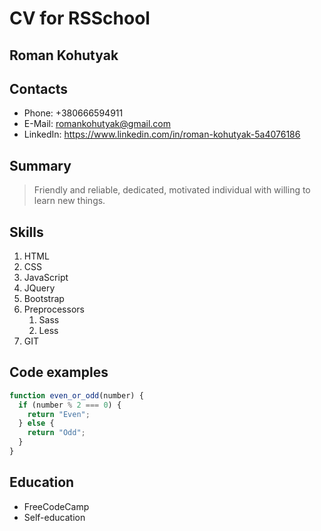 # CV for RSSchool

## Roman Kohutyak

## Contacts

- Phone: +380666594911
- E-Mail: romankohutyak@gmail.com
- LinkedIn: https://www.linkedin.com/in/roman-kohutyak-5a4076186

## Summary

> Friendly and reliable, dedicated, motivated individual with willing to learn new things.

## Skills

1. HTML
2. CSS
3. JavaScript
4. JQuery
5. Bootstrap
6. Preprocessors
   1. Sass
   2. Less
7. GIT

## Code examples

```javascript
function even_or_odd(number) {
  if (number % 2 === 0) {
    return "Even";
  } else {
    return "Odd";
  }
}
```

## Education

- FreeCodeCamp
- Self-education
